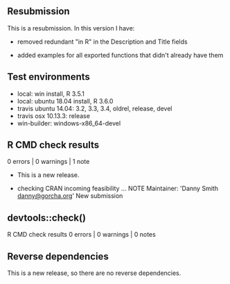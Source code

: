 ## Resubmission

This is a resubmission. In this version I have:

* removed redundant "in R" in the Description and Title fields

* added examples for all exported functions that didn't already have them

## Test environments
* local: win install, R 3.5.1
* local: ubuntu 18.04 install, R 3.6.0
* travis ubuntu 14.04: 3.2, 3.3, 3.4, oldrel, release, devel
* travis osx 10.13.3: release
* win-builder: windows-x86_64-devel

## R CMD check results

0 errors | 0 warnings | 1 note

* This is a new release.

* checking CRAN incoming feasibility ... NOTE
Maintainer: 'Danny Smith <danny@gorcha.org>'
New submission

## devtools::check()

R CMD check results
0 errors | 0 warnings | 0 notes

## Reverse dependencies

This is a new release, so there are no reverse dependencies.
